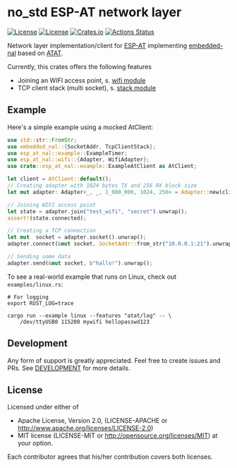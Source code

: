 # no_std ESP-AT network layer

[![License](https://img.shields.io/badge/license-MIT-blue.svg)](https://opensource.org/licenses/MIT)
[![License](https://img.shields.io/badge/License-Apache%202.0-blue.svg)](https://opensource.org/licenses/Apache-2.0)
[![Crates.io](https://img.shields.io/crates/v/esp-at-nal.svg)](https://crates.io/crates/esp-at-nal)
[![Actions Status](https://github.com/pegasus-aero/rt-esp-at-nal/workflows/QA/badge.svg)](http://github.com/pegasus-aero/rt-esp-at-nal/actions)

Network layer implementation/client for [ESP-AT](https://docs.espressif.com/projects/esp-at/) implementing [embedded-nal](https://crates.io/crates/embedded-nal) based on [ATAT](https://crates.io/crates/atat).

Currently, this crates offers the following features
* Joining an WIFI access point, s. [wifi module](https://docs.rs/esp-at-nal/latest/esp_at_nal/wifi/index.html)
* TCP client stack (multi socket), s. [stack module](https://docs.rs/esp-at-nal/latest/esp_at_nal/stack/index.html)

## Example

Here's a simple example using a mocked AtClient:

````rust
use std::str::FromStr;
use embedded_nal::{SocketAddr, TcpClientStack};
use esp_at_nal::example::ExampleTimer;
use esp_at_nal::wifi::{Adapter, WifiAdapter};
use crate::esp_at_nal::example::ExampleAtClient as AtClient;

let client = AtClient::default();
// Creating adapter with 1024 bytes TX and 256 RX block size
let mut adapter: Adapter<_, _, 1_000_000, 1024, 256> = Adapter::new(client, ExampleTimer::default());

// Joining WIFI access point
let state = adapter.join("test_wifi", "secret").unwrap();
assert!(state.connected);

// Creating a TCP connection
let mut  socket = adapter.socket().unwrap();
adapter.connect(&mut socket, SocketAddr::from_str("10.0.0.1:21").unwrap()).unwrap();

// Sending some data
adapter.send(&mut socket, b"hallo!").unwrap();
````

To see a real-world example that runs on Linux, check out `examples/linux.rs`:

    # For logging
    export RUST_LOG=trace

    cargo run --example linux --features "atat/log" -- \
        /dev/ttyUSB0 115200 mywifi hellopasswd123

## Development

Any form of support is greatly appreciated. Feel free to create issues and PRs.
See [DEVELOPMENT](DEVELOPMENT.md) for more details.

## License

Licensed under either of

* Apache License, Version 2.0, (LICENSE-APACHE or http://www.apache.org/licenses/LICENSE-2.0)
* MIT license (LICENSE-MIT or http://opensource.org/licenses/MIT)
  at your option.

Each contributor agrees that his/her contribution covers both licenses.
